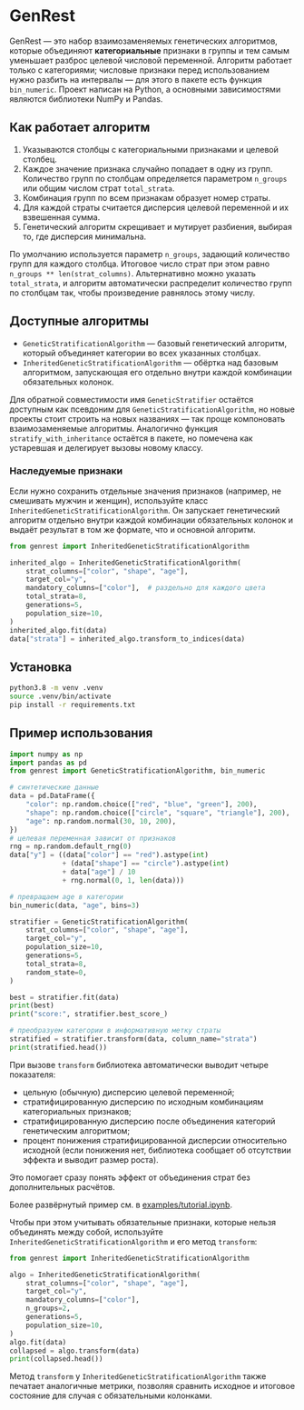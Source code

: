 # GenRest

GenRest — это набор взаимозаменяемых генетических алгоритмов, которые объединяют **категориальные**
признаки в группы и тем самым уменьшает разброс целевой числовой переменной.
Алгоритм работает только с категориями; числовые признаки перед использованием
нужно разбить на интервалы — для этого в пакете есть функция `bin_numeric`.
Проект написан на Python, а основными зависимостями являются библиотеки NumPy
и Pandas.

## Как работает алгоритм
1. Указываются столбцы с категориальными признаками и целевой столбец.
2. Каждое значение признака случайно попадает в одну из групп. Количество
   групп по столбцам определяется параметром `n_groups` или общим числом
   страт `total_strata`.
3. Комбинация групп по всем признакам образует номер страты.
4. Для каждой страты считается дисперсия целевой переменной и их взвешенная
   сумма.
5. Генетический алгоритм скрещивает и мутирует разбиения, выбирая то, где
   дисперсия минимальна.

По умолчанию используется параметр `n_groups`, задающий количество групп для
каждого столбца. Итоговое число страт при этом равно
`n_groups ** len(strat_columns)`. Альтернативно можно указать `total_strata`, и
алгоритм автоматически распределит количество групп по столбцам так, чтобы
произведение равнялось этому числу.

## Доступные алгоритмы

* `GeneticStratificationAlgorithm` — базовый генетический алгоритм, который
  объединяет категории во всех указанных столбцах.
* `InheritedGeneticStratificationAlgorithm` — обёртка над базовым алгоритмом,
  запускающая его отдельно внутри каждой комбинации обязательных колонок.

Для обратной совместимости имя `GeneticStratifier` остаётся доступным как
псевдоним для `GeneticStratificationAlgorithm`, но новые проекты стоит строить
на новых названиях — так проще компоновать взаимозаменяемые алгоритмы.
Аналогично функция `stratify_with_inheritance` остаётся в пакете, но помечена
как устаревшая и делегирует вызовы новому классу.

### Наследуемые признаки

Если нужно сохранить отдельные значения признаков (например, не смешивать
мужчин и женщин), используйте класс `InheritedGeneticStratificationAlgorithm`.
Он запускает генетический алгоритм отдельно внутри каждой комбинации
обязательных колонок и выдаёт результат в том же формате, что и основной
алгоритм.

```python
from genrest import InheritedGeneticStratificationAlgorithm

inherited_algo = InheritedGeneticStratificationAlgorithm(
    strat_columns=["color", "shape", "age"],
    target_col="y",
    mandatory_columns=["color"],  # раздельно для каждого цвета
    total_strata=8,
    generations=5,
    population_size=10,
)
inherited_algo.fit(data)
data["strata"] = inherited_algo.transform_to_indices(data)
```

## Установка
```bash
python3.8 -m venv .venv
source .venv/bin/activate
pip install -r requirements.txt
```

## Пример использования
```python
import numpy as np
import pandas as pd
from genrest import GeneticStratificationAlgorithm, bin_numeric

# синтетические данные
data = pd.DataFrame({
    "color": np.random.choice(["red", "blue", "green"], 200),
    "shape": np.random.choice(["circle", "square", "triangle"], 200),
    "age": np.random.normal(30, 10, 200),
})
# целевая переменная зависит от признаков
rng = np.random.default_rng(0)
data["y"] = ((data["color"] == "red").astype(int)
             + (data["shape"] == "circle").astype(int)
             + data["age"] / 10
             + rng.normal(0, 1, len(data)))

# превращаем age в категории
bin_numeric(data, "age", bins=3)

stratifier = GeneticStratificationAlgorithm(
    strat_columns=["color", "shape", "age"],
    target_col="y",
    population_size=10,
    generations=5,
    total_strata=8,
    random_state=0,
)

best = stratifier.fit(data)
print(best)
print("score:", stratifier.best_score_)

# преобразуем категории в информативную метку страты
stratified = stratifier.transform(data, column_name="strata")
print(stratified.head())
```

При вызове `transform` библиотека автоматически выводит четыре показателя:

* цельную (обычную) дисперсию целевой переменной;
* стратифицированную дисперсию по исходным комбинациям категориальных признаков;
* стратифицированную дисперсию после объединения категорий генетическим алгоритмом;
* процент понижения стратифицированной дисперсии относительно исходной (если
  понижения нет, библиотека сообщает об отсутствии эффекта и выводит размер
  роста).

Это помогает сразу понять эффект от объединения страт без дополнительных расчётов.

Более развёрнутый пример см. в [examples/tutorial.ipynb](examples/tutorial.ipynb).

Чтобы при этом учитывать обязательные признаки, которые нельзя объединять
между собой, используйте ``InheritedGeneticStratificationAlgorithm`` и его метод
``transform``:

```python
from genrest import InheritedGeneticStratificationAlgorithm

algo = InheritedGeneticStratificationAlgorithm(
    strat_columns=["color", "shape", "age"],
    target_col="y",
    mandatory_columns=["color"],
    n_groups=2,
    generations=5,
    population_size=10,
)
algo.fit(data)
collapsed = algo.transform(data)
print(collapsed.head())
```

Метод `transform` у `InheritedGeneticStratificationAlgorithm` также печатает
аналогичные метрики, позволяя сравнить исходное и итоговое состояние для
случая с обязательными колонками.
